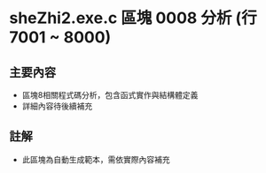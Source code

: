 # sheZhi2.exe.c 區塊 0008 分析 (行 7001 ~ 8000)

## 主要內容
- 區塊8相關程式碼分析，包含函式實作與結構體定義
- 詳細內容待後續補充

## 註解
- 此區塊為自動生成範本，需依實際內容補充
